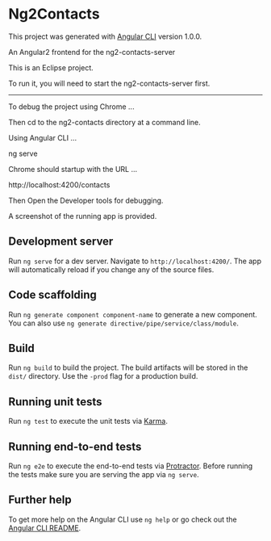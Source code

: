 # Ng2Contacts

This project was generated with [Angular CLI](https://github.com/angular/angular-cli) version 1.0.0.

An Angular2 frontend for the ng2-contacts-server

This is an Eclipse project.

To run it, you will need to start the ng2-contacts-server first.

---------------
To debug the project using Chrome ...

Then cd to the ng2-contacts directory at a command line.

Using Angular CLI ... 

ng serve

Chrome should startup with the URL ...

http://localhost:4200/contacts

Then Open the Developer tools for debugging.

A screenshot of the running app is provided.

## Development server

Run `ng serve` for a dev server. Navigate to `http://localhost:4200/`. The app will automatically reload if you change any of the source files.

## Code scaffolding

Run `ng generate component component-name` to generate a new component. You can also use `ng generate directive/pipe/service/class/module`.

## Build

Run `ng build` to build the project. The build artifacts will be stored in the `dist/` directory. Use the `-prod` flag for a production build.

## Running unit tests

Run `ng test` to execute the unit tests via [Karma](https://karma-runner.github.io).

## Running end-to-end tests

Run `ng e2e` to execute the end-to-end tests via [Protractor](http://www.protractortest.org/).
Before running the tests make sure you are serving the app via `ng serve`.

## Further help

To get more help on the Angular CLI use `ng help` or go check out the [Angular CLI README](https://github.com/angular/angular-cli/blob/master/README.md).
